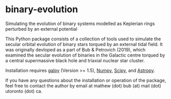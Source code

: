 # binary-evolution
Simulating the evolution of binary systems modelled as Keplerian rings perturbed by an external potential


This Python package consists of a collection of tools used to simulate the secular orbital evolution of binary stars torqued by an external tidal field. It was originally devloped as a part of Bub & Petrovich (2019), which examined the secular evolution of binaries in the Galactic centre torqued by a central supermassive black hole and triaxial nuclear star cluster.

Installation requires [galpy](https://galpy.readthedocs.io) (Version >= 1.5), [Numpy](http://numpy.scipy.org/), [Scipy](http://www.scipy.org/), and [Astropy](http://www.astropy.org/).

If you have any questions about the installation or operation of the package, feel free to contact the author by email at mathew (dot) bub (at) mail (dot) utoronto (dot) ca.
